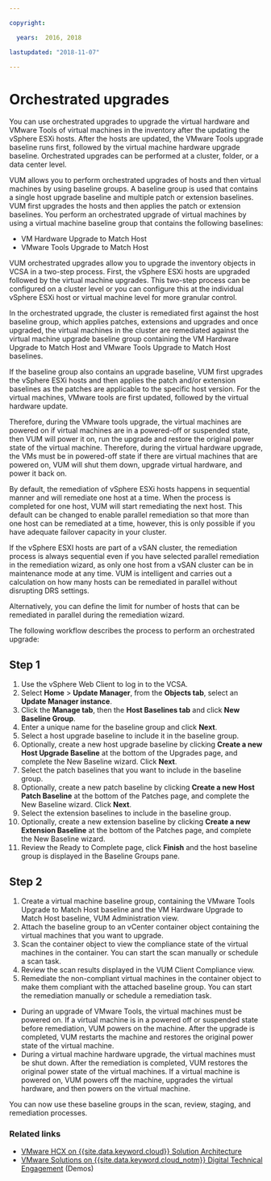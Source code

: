 ```yaml
---

copyright:

  years:  2016, 2018

lastupdated: "2018-11-07"

---
```


#	Orchestrated upgrades

You can use orchestrated upgrades to upgrade the virtual hardware and VMware Tools of virtual machines in the inventory after the updating the vSphere ESXi hosts. After the hosts are updated, the VMware Tools upgrade baseline runs first, followed by the virtual machine hardware upgrade baseline. Orchestrated upgrades can be performed at a cluster, folder, or a data center level.

VUM allows you to perform orchestrated upgrades of hosts and then virtual machines by using baseline groups. A baseline group is used that contains a single host upgrade baseline and multiple patch or extension baselines. VUM first upgrades the hosts and then applies the patch or extension baselines. You perform an orchestrated upgrade of virtual machines by using a virtual machine baseline group that contains the following baselines:
* VM Hardware Upgrade to Match Host
* VMware Tools Upgrade to Match Host

VUM orchestrated upgrades allow you to upgrade the inventory objects in VCSA in a two-step process. First, the vSphere ESXi hosts are upgraded followed by the virtual machine upgrades. This two-step process can be configured on a cluster level or you can configure this at the individual vSphere ESXi host or virtual machine level for more granular control.

In the orchestrated upgrade, the cluster is remediated first against the host baseline group, which applies patches, extensions and upgrades and once upgraded, the virtual machines in the cluster are remediated against the virtual machine upgrade baseline group containing the VM Hardware Upgrade to Match Host and VMware Tools Upgrade to Match Host baselines.

If the baseline group also contains an upgrade baseline, VUM first upgrades the vSphere ESXi hosts and then applies the patch and/or extension baselines as the patches are applicable to the specific host version. For the virtual machines, VMware tools are first updated, followed by the virtual hardware update.

Therefore, during the VMware tools upgrade, the virtual machines are powered on if virtual machines are in a powered-off or suspended state, then VUM will power it on, run the upgrade and restore the original power state of the virtual machine. Therefore, during the virtual hardware upgrade, the VMs must be in powered-off state if there are virtual machines that are powered on, VUM will shut them down, upgrade virtual hardware, and power it back on.

By default, the remediation of vSphere ESXi hosts happens in sequential manner and will remediate one host at a time. When the process is completed for one host, VUM will start remediating the next host. This default can be changed to enable parallel remediation so that more than one host can be remediated at a time, however, this is only possible if you have adequate failover capacity in your cluster.

If the vSphere ESXI hosts are part of a vSAN cluster, the remediation process is always sequential even if you have selected parallel remediation in the remediation wizard, as only one host from a vSAN cluster can be in maintenance mode at any time. VUM is intelligent and carries out a calculation on how many hosts can be remediated in parallel without disrupting DRS settings.

Alternatively, you can define the limit for number of hosts that can be remediated in parallel during the remediation wizard.

The following workflow describes the process to perform an orchestrated upgrade:

## Step 1

1. Use the vSphere Web Client to log in to the VCSA.
2. Select **Home** > **Update Manager**, from the **Objects tab**, select an **Update Manager instance**.
3. Click the **Manage tab**, then the **Host Baselines tab** and click **New Baseline Group**.
4. Enter a unique name for the baseline group and click **Next**.
5. Select a host upgrade baseline to include it in the baseline group.
6. Optionally, create a new host upgrade baseline by clicking **Create a new Host Upgrade Baseline** at the bottom of the Upgrades page, and complete the New Baseline wizard. Click **Next**.
7. Select the patch baselines that you want to include in the baseline group.
8. Optionally, create a new patch baseline by clicking **Create a new Host Patch Baseline** at the bottom of the Patches page, and complete the New Baseline wizard. Click **Next**.
9. Select the extension baselines to include in the baseline group.
10. Optionally, create a new extension baseline by clicking **Create a new Extension Baseline** at the bottom of the Patches page, and complete the New Baseline wizard.
11. Review the Ready to Complete page, click **Finish** and the host baseline group is displayed in the Baseline Groups pane.

## Step 2

1. Create a virtual machine baseline group, containing the VMware Tools Upgrade to Match Host baseline and the VM Hardware Upgrade to Match Host baseline, VUM Administration view.
2. Attach the baseline group to an vCenter container object containing the virtual machines that you want to upgrade.
3. Scan the container object to view the compliance state of the virtual machines in the container. You can start the scan manually or schedule a scan task.
4. Review the scan results displayed in the VUM Client Compliance view.
5. Remediate the non-compliant virtual machines in the container object to make them compliant with the attached baseline group. You can start the remediation manually or schedule a remediation task.
* During an upgrade of VMware Tools, the virtual machines must be powered on. If a virtual machine is in a powered off or suspended state before remediation, VUM powers on the machine. After the upgrade is completed, VUM restarts the machine and restores the original power state of the virtual machine.
* During a virtual machine hardware upgrade, the virtual machines must be shut down. After the remediation is completed, VUM restores the original power state of the virtual machines. If a virtual machine is powered on, VUM powers off the machine, upgrades the virtual hardware, and then powers on the virtual machine.

You can now use these baseline groups in the scan, review, staging, and remediation processes.

### Related links

* [VMware HCX on {{site.data.keyword.cloud}} Solution Architecture](https://www.ibm.com/cloud/garage/files/HCX_Architecture_Design.pdf)
* [VMware Solutions on {{site.data.keyword.cloud_notm}} Digital Technical Engagement](https://ibm-dte.mybluemix.net/ibm-vmware) (Demos)
